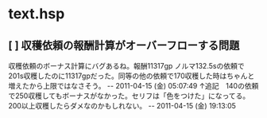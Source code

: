 # text.hsp


## [ ] 収穫依頼の報酬計算がオーバーフローする問題
収穫依頼のボーナス計算にバグあるね。報酬11317gp ノルマ132.5sの依頼で201s収穫したのに11317gpだった。同等の他の依頼で170収穫した時はちゃんと増えたから上限ではなさそう。 -- 2011-04-15 (金) 05:07:49
↑追記　140の依頼で250収穫してもボーナスがなかった。セリフは「色をつけた」になってる。200以上収穫したらダメなのかもしれない。 -- 2011-04-15 (金) 19:13:05

